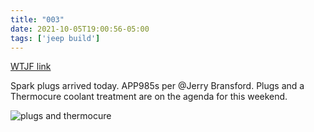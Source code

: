 ```yaml
---
title: "003"
date: 2021-10-05T19:00:56-05:00
tags: ['jeep build']
---
```

[WTJF link](https://wranglertjforum.com/threads/prndls-tj-build-ii-the-green-one.55717/post-976154)

Spark plugs arrived today. APP985s per @Jerry Bransford. Plugs and a Thermocure coolant treatment are on the agenda for this weekend.

![plugs and thermocure](/build-thread/img/PXL_20211005_194112523.MP.jpg)